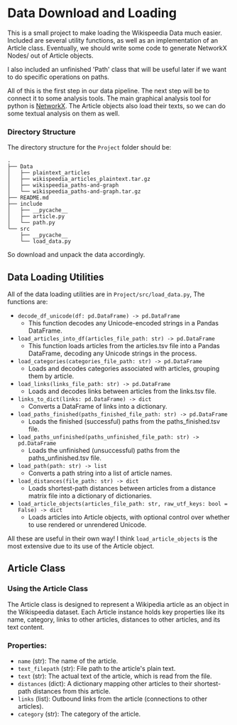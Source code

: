 # Data Download and Loading

This is a small project to make loading the Wikispeedia Data much easier. Included are several utility functions, as well as an implementation of an Article class. Eventually, we should write some code to generate NetworkX Nodes/ out of Article objects.

I also included an unfinished 'Path' class that will be useful later if we want to do specific operations on paths.

All of this is the first step in our data pipeline. The next step will be to connect it to some analysis tools. The main graphical analysis tool for python is [NetworkX](https://networkx.org/documentation/stable/reference/generators.html). The Article objects also load their texts, so we can do some textual analysis on them as well.


### Directory Structure

The directory structure for the `Project` folder should be:

```
.
├── Data
│   ├── plaintext_articles
│   ├── wikispeedia_articles_plaintext.tar.gz
│   ├── wikispeedia_paths-and-graph
│   └── wikispeedia_paths-and-graph.tar.gz
├── README.md
├── include
│   ├── __pycache__
│   ├── article.py
│   └── path.py
└── src
    ├── __pycache__
    └── load_data.py
```
So download and unpack the data accordingly.

## Data Loading Utilities

All of the data loading utilities are in `Project/src/load_data.py`, The functions are:

- `decode_df_unicode(df: pd.DataFrame) -> pd.DataFrame`
    - This function decodes any Unicode-encoded strings in a Pandas DataFrame.
- `load_articles_into_df(articles_file_path: str) -> pd.DataFrame`
    - This function loads articles from the articles.tsv file into a Pandas DataFrame, decoding any Unicode strings in the process.
- `load_categories(categories_file_path: str) -> pd.DataFrame`
    - Loads and decodes categories associated with articles, grouping them by article.
- `load_links(links_file_path: str) -> pd.DataFrame`
    - Loads and decodes links between articles from the links.tsv file.
- `links_to_dict(links: pd.DataFrame) -> dict`
    - Converts a DataFrame of links into a dictionary.
- `load_paths_finished(paths_finished_file_path: str) -> pd.DataFrame`
    - Loads the finished (successful) paths from the paths_finished.tsv file.
- `load_paths_unfinished(paths_unfinished_file_path: str) -> pd.DataFrame`
    - Loads the unfinished (unsuccessful) paths from the paths_unfinished.tsv file.
- `load_path(path: str) -> list`
    - Converts a path string into a list of article names.
- `load_distances(file_path: str) -> dict`
    - Loads shortest-path distances between articles from a distance matrix file into a dictionary of dictionaries.
- `load_article_objects(articles_file_path: str, raw_utf_keys: bool = False) -> dict`
    - Loads articles into Article objects, with optional control over whether to use rendered or unrendered Unicode.

All these are useful in their own way! I think `load_article_objects` is the most extensive due to its use of the Article object.

## Article Class


### Using the Article Class
The Article class is designed to represent a Wikipedia article as an object in the Wikispeedia dataset. Each Article instance holds key properties like its name, category, links to other articles, distances to other articles, and its text content.

### Properties:
- `name` (str): The name of the article.
- `text_filepath` (str): File path to the article's plain text.
- `text` (str): The actual text of the article, which is read from the file.
- `distances` (dict): A dictionary mapping other articles to their shortest-path distances from this article.
- `links` (list): Outbound links from the article (connections to other articles).
- `category` (str): The category of the article.